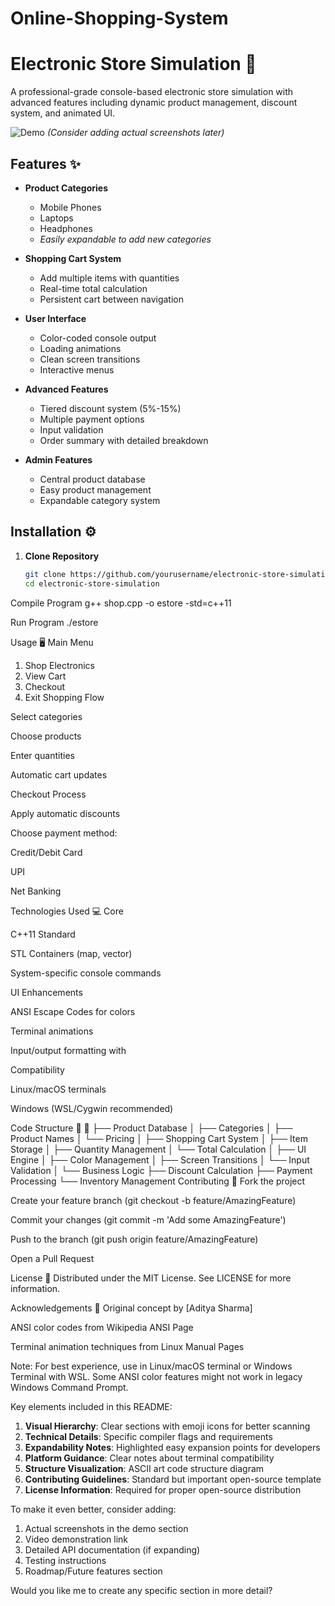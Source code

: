 # Online-Shopping-System

# Electronic Store Simulation 🛒

A professional-grade console-based electronic store simulation with advanced features including dynamic product management, discount system, and animated UI.

![Demo](https://via.placeholder.com/800x400.png?text=Electronic+Store+Simulation+Demo) 
*(Consider adding actual screenshots later)*

## Features ✨

- **Product Categories**
  - Mobile Phones
  - Laptops
  - Headphones
  - *Easily expandable to add new categories*
  
- **Shopping Cart System**
  - Add multiple items with quantities
  - Real-time total calculation
  - Persistent cart between navigation

- **User Interface**
  - Color-coded console output
  - Loading animations
  - Clean screen transitions
  - Interactive menus

- **Advanced Features**
  - Tiered discount system (5%-15%)
  - Multiple payment options
  - Input validation
  - Order summary with detailed breakdown

- **Admin Features**
  - Central product database
  - Easy product management
  - Expandable category system

## Installation ⚙️

1. **Clone Repository**
   ```bash
   git clone https://github.com/yourusername/electronic-store-simulation.git
   cd electronic-store-simulation
Compile Program
g++ shop.cpp -o estore -std=c++11

Run Program
./estore

Usage 🖥️
Main Menu
1. Shop Electronics
2. View Cart
3. Checkout
4. Exit
Shopping Flow

Select categories

Choose products

Enter quantities

Automatic cart updates

Checkout Process

Apply automatic discounts

Choose payment method:

Credit/Debit Card

UPI

Net Banking

Technologies Used 💻
Core

C++11 Standard

STL Containers (map, vector)

System-specific console commands

UI Enhancements

ANSI Escape Codes for colors

Terminal animations

Input/output formatting with <iomanip>

Compatibility

Linux/macOS terminals

Windows (WSL/Cygwin recommended)

Code Structure 🧩
📁
├── Product Database
│   ├── Categories
│   ├── Product Names
│   └── Pricing
│
├── Shopping Cart System
│   ├── Item Storage
│   ├── Quantity Management
│   └── Total Calculation
│
├── UI Engine
│   ├── Color Management
│   ├── Screen Transitions
│   └── Input Validation
│
└── Business Logic
    ├── Discount Calculation
    ├── Payment Processing
    └── Inventory Management
Contributing 🤝
Fork the project

Create your feature branch (git checkout -b feature/AmazingFeature)

Commit your changes (git commit -m 'Add some AmazingFeature')

Push to the branch (git push origin feature/AmazingFeature)

Open a Pull Request

License 📄
Distributed under the MIT License. See LICENSE for more information.

Acknowledgements 🙏
Original concept by [Aditya Sharma]

ANSI color codes from Wikipedia ANSI Page

Terminal animation techniques from Linux Manual Pages

Note: For best experience, use in Linux/macOS terminal or Windows Terminal with WSL. Some ANSI color features might not work in legacy Windows Command Prompt.



Key elements included in this README:

1. **Visual Hierarchy**: Clear sections with emoji icons for better scanning
2. **Technical Details**: Specific compiler flags and requirements
3. **Expandability Notes**: Highlighted easy expansion points for developers
4. **Platform Guidance**: Clear notes about terminal compatibility
5. **Structure Visualization**: ASCII art code structure diagram
6. **Contributing Guidelines**: Standard but important open-source template
7. **License Information**: Required for proper open-source distribution

To make it even better, consider adding:
1. Actual screenshots in the demo section
2. Video demonstration link
3. Detailed API documentation (if expanding)
4. Testing instructions
5. Roadmap/Future features section

Would you like me to create any specific section in more detail?
